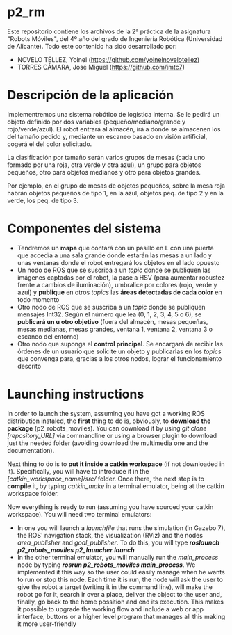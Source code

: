 # p2_rm
Este repositorio contiene los archivos de la 2ª práctica de la asignatura "Robots Móviles", del 4º año del grado de Ingeniería Robótica (Universidad de Alicante). Todo este contenido ha sido desarrollado por:
* NOVELO TÉLLEZ, Yoinel (https://github.com/yoinelnovelotellez)
* TORRES CÁMARA, José Miguel (https://github.com/jmtc7)

# Descripción de la aplicación
Implementremos una sistema robótico de logística interna. Se le pedirá un objeto definido por dos variables (pequeño/mediano/grande y rojo/verde/azul). El robot entrará al almacén, irá a donde se almacenen los del tamaño pedido y, mediante un escaneo basado en visión artificial, cogerá el del color solicitado.

La clasificación por tamaño serán varios grupos de mesas (cada uno formado por una roja, otra verde y otra azul), un grupo para objetos pequeños, otro para objetos medianos y otro para objetos grandes.

Por ejemplo, en el grupo de mesas de objetos pequeños, sobre la mesa roja habrán objetos pequeños de tipo 1, en la azul, objetos peq. de tipo 2 y en la verde, los peq. de tipo 3.

# Componentes del sistema
* Tendremos un **mapa** que contará con un pasillo en L con una puerta que accedía a una sala grande donde estarán las mesas a un lado y unas ventanas donde el robot entregará los objetos en el lado opuesto
* Un nodo de ROS que se suscriba a un *topic* donde se publiquen las imágenes captadas por el robot, la pase a HSV (para aumentar robustez frente a cambios de iluminación), umbralice por colores (rojo, verde y azul) y **publique** en otros *topics* las **áreas detectadas de cada color** en todo momento
* Otro nodo de ROS que se suscriba a un *topic* donde se publiquen mensajes Int32. Según el número que lea (0, 1, 2, 3, 4, 5 o 6), se **publicará un u otro objetivo** (fuera del almacén, mesas pequeñas, mesas medianas, mesas grandes, ventana 1, ventana 2, ventana 3 o escaneo del entorno)
* Otro nodo que suponga el **control principal**. Se encargará de recibir las órdenes de un usuario que solicite un objeto y publicarlas en los *topics* que convenga para, gracias a los otros nodos, lograr el funcionamiento descrito

# Launching instructions
In order to launch the system, assuming you have got a working ROS distribution instaled, the **first** thing to do is, obviously, to **download the package** (p2_robots_moviles). You can download it by using *git clone [repository_URL]* via commandline or using a browser plugin to download just the needed folder (avoiding download the multimedia one and the documentation).

Next thing to do is to **put it inside a catkin workspace** (if not downloaded in it). Specifically, you will have to introduce it in the *[catkin_workspace_name]/src/* folder. Once there, the next step is to **compile** it, by typing *catkin_make* in a terminal emulator, being at the catkin workspace folder.

Now everything is ready to run (assuming you have sourced your catkin workspace). You will need two terminal emulators:
* In one you will launch a *launchfile* that runs the simulation (in Gazebo 7), the ROS' navigation stack, the visualization (RViz) and the nodes *area_publisher* and *goal_publisher*. To do this, you will type ***roslaunch p2_robots_moviles p2_launcher.launch***
* In the other terminal emulator, you will manually run the *main_process* node by typing ***rosrun p2_robots_moviles main_process***. We implemented it this way so the user could easily manage when he wants to run or stop this node. Each time it is run, the node will ask the user to give the robot a target (writing it in the command line), will make the robot go for it, search ir over a place, deliver the object to the user and, finally, go back to the home possition and end its execution. This makes it possible to upgrade the working flow and include a web or app interface, buttons or a higher level program that manages all this making it more user-friendly

